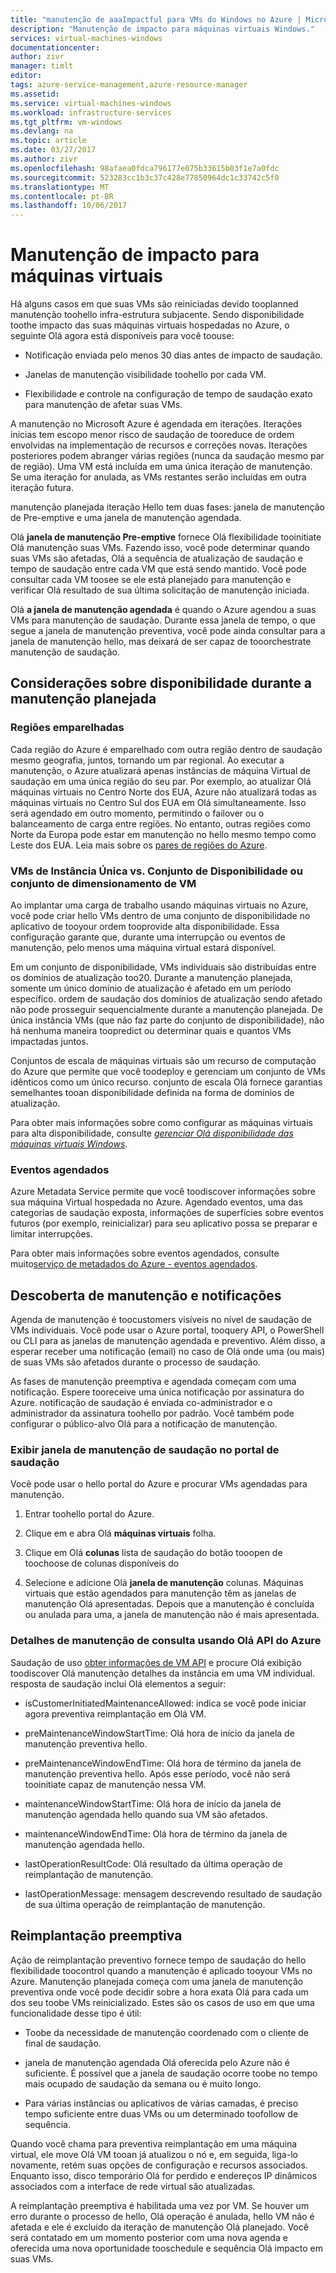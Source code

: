 ```yaml
---
title: "manutenção de aaaImpactful para VMs do Windows no Azure | Microsoft Docs"
description: "Manutenção de impacto para máquinas virtuais Windows."
services: virtual-machines-windows
documentationcenter: 
author: zivr
manager: timlt
editor: 
tags: azure-service-management,azure-resource-manager
ms.assetid: 
ms.service: virtual-machines-windows
ms.workload: infrastructure-services
ms.tgt_pltfrm: vm-windows
ms.devlang: na
ms.topic: article
ms.date: 03/27/2017
ms.author: zivr
ms.openlocfilehash: 98afaea0fdca796177e075b33615b03f1e7a0fdc
ms.sourcegitcommit: 523283cc1b3c37c428e77850964dc1c33742c5f0
ms.translationtype: MT
ms.contentlocale: pt-BR
ms.lasthandoff: 10/06/2017
---
```

# <a name="impactful-maintenance-for-virtual-machines"></a>Manutenção de impacto para máquinas virtuais

Há alguns casos em que suas VMs são reiniciadas devido tooplanned manutenção toohello infra-estrutura subjacente. Sendo disponibilidade toothe impacto das suas máquinas virtuais hospedadas no Azure, o seguinte Olá agora está disponíveis para você toouse:

-   Notificação enviada pelo menos 30 dias antes de impacto de saudação.

-   Janelas de manutenção visibilidade toohello por cada VM.

-   Flexibilidade e controle na configuração de tempo de saudação exato para manutenção de afetar suas VMs.

A manutenção no Microsoft Azure é agendada em iterações. Iterações inicias tem escopo menor risco de saudação de tooreduce de ordem envolvidas na implementação de recursos e correções novas. Iterações posteriores podem abranger várias regiões (nunca da saudação mesmo par de região). Uma VM está incluída em uma única iteração de manutenção. Se uma iteração for anulada, as VMs restantes serão incluídas em outra iteração futura.

manutenção planejada iteração Hello tem duas fases: janela de manutenção de Pre-emptive e uma janela de manutenção agendada.

Olá **janela de manutenção Pre-emptive** fornece Olá flexibilidade tooinitiate Olá manutenção suas VMs. Fazendo isso, você pode determinar quando suas VMs são afetadas, Olá a sequência de atualização de saudação e tempo de saudação entre cada VM que está sendo mantido. Você pode consultar cada VM toosee se ele está planejado para manutenção e verificar Olá resultado de sua última solicitação de manutenção iniciada.

Olá **a janela de manutenção agendada** é quando o Azure agendou a suas VMs para manutenção de saudação. Durante essa janela de tempo, o que segue a janela de manutenção preventiva, você pode ainda consultar para a janela de manutenção hello, mas deixará de ser capaz de tooorchestrate manutenção de saudação.

## <a name="availability-considerations-during-planned-maintenance"></a>Considerações sobre disponibilidade durante a manutenção planejada 

### <a name="paired-regions"></a>Regiões emparelhadas

Cada região do Azure é emparelhado com outra região dentro de saudação mesmo geografia, juntos, tornando um par regional. Ao executar a manutenção, o Azure atualizará apenas instâncias de máquina Virtual de saudação em uma única região do seu par. Por exemplo, ao atualizar Olá máquinas virtuais no Centro Norte dos EUA, Azure não atualizará todas as máquinas virtuais no Centro Sul dos EUA em Olá simultaneamente. Isso será agendado em outro momento, permitindo o failover ou o balanceamento de carga entre regiões. No entanto, outras regiões como Norte da Europa pode estar em manutenção no hello mesmo tempo como Leste dos EUA.
Leia mais sobre os [pares de regiões do Azure](https://docs.microsoft.com/azure/best-practices-availability-paired-regions).

### <a name="single-instance-vms-vs-availability-set-or-vm-scale-set"></a>VMs de Instância Única vs. Conjunto de Disponibilidade ou conjunto de dimensionamento de VM

Ao implantar uma carga de trabalho usando máquinas virtuais no Azure, você pode criar hello VMs dentro de uma conjunto de disponibilidade no aplicativo de tooyour ordem tooprovide alta disponibilidade. Essa configuração garante que, durante uma interrupção ou eventos de manutenção, pelo menos uma máquina virtual estará disponível.

Em um conjunto de disponibilidade, VMs individuais são distribuídas entre os domínios de atualização too20. Durante a manutenção planejada, somente um único domínio de atualização é afetado em um período específico. ordem de saudação dos domínios de atualização sendo afetado não pode prosseguir sequencialmente durante a manutenção planejada. De única instância VMs (que não faz parte do conjunto de disponibilidade), não há nenhuma maneira toopredict ou determinar quais e quantos VMs impactadas juntos.

Conjuntos de escala de máquinas virtuais são um recurso de computação do Azure que permite que você toodeploy e gerenciam um conjunto de VMs idênticos como um único recurso.
conjunto de escala Olá fornece garantias semelhantes tooan disponibilidade definida na forma de domínios de atualização. 

Para obter mais informações sobre como configurar as máquinas virtuais para alta disponibilidade, consulte [ *gerenciar Olá disponibilidade das máquinas virtuais Windows*](../linux/manage-availability.md?toc=%2fazure%2fvirtual-machines%2flinux%2ftoc.json).

### <a name="scheduled-events"></a>Eventos agendados

Azure Metadata Service permite que você toodiscover informações sobre sua máquina Virtual hospedada no Azure. Agendado eventos, uma das categorias de saudação exposta, informações de superfícies sobre eventos futuros (por exemplo, reinicializar) para seu aplicativo possa se preparar e limitar interrupções.

Para obter mais informações sobre eventos agendados, consulte muito[serviço de metadados do Azure - eventos agendados](../virtual-machines-scheduled-events.md).

## <a name="maintenance-discovery-and-notifications"></a>Descoberta de manutenção e notificações

Agenda de manutenção é toocustomers visíveis no nível de saudação de VMs individuais. Você pode usar o Azure portal, tooquery API, o PowerShell ou CLI para as janelas de manutenção agendada e preventivo. Além disso, a esperar receber uma notificação (email) no caso de Olá onde uma (ou mais) de suas VMs são afetados durante o processo de saudação.

As fases de manutenção preemptiva e agendada começam com uma notificação. Espere tooreceive uma única notificação por assinatura do Azure. notificação de saudação é enviada co-administrador e o administrador da assinatura toohello por padrão. Você também pode configurar o público-alvo Olá para a notificação de manutenção.

### <a name="view-hello-maintenance-window-in-hello-portal"></a>Exibir janela de manutenção de saudação no portal de saudação 

Você pode usar o hello portal do Azure e procurar VMs agendadas para manutenção.

1.  Entrar toohello portal do Azure.

2.  Clique em e abra Olá **máquinas virtuais** folha.

3.  Clique em Olá **colunas** lista de saudação do botão tooopen de toochoose de colunas disponíveis do

4.  Selecione e adicione Olá **janela de manutenção** colunas. Máquinas virtuais que estão agendados para manutenção têm as janelas de manutenção Olá apresentadas. Depois que a manutenção é concluída ou anulada para uma, a janela de manutenção não é mais apresentada.

### <a name="query-maintenance-details-using-hello-azure-api"></a>Detalhes de manutenção de consulta usando Olá API do Azure

Saudação de uso [obter informações de VM API](https://docs.microsoft.com/rest/api/compute/virtualmachines/virtualmachines-get) e procure Olá exibição toodiscover Olá manutenção detalhes da instância em uma VM individual. resposta de saudação inclui Olá elementos a seguir:

  - isCustomerInitiatedMaintenanceAllowed: indica se você pode iniciar agora preventiva reimplantação em Olá VM.

  - preMaintenanceWindowStartTime: Olá hora de início da janela de manutenção preventiva hello.

  - preMaintenanceWindowEndTime: Olá hora de término da janela de manutenção preventiva hello. Após esse período, você não será tooinitiate capaz de manutenção nessa VM.
    
  - maintenanceWindowStartTime: Olá hora de início da janela de manutenção agendada hello quando sua VM são afetados.

  - maintenanceWindowEndTime: Olá hora de término da janela de manutenção agendada hello.
  
  - lastOperationResultCode: Olá resultado da última operação de reimplantação de manutenção.
 
  - lastOperationMessage: mensagem descrevendo resultado de saudação de sua última operação de reimplantação de manutenção.

## <a name="pre-emptive-redeploy"></a>Reimplantação preemptiva

Ação de reimplantação preventivo fornece tempo de saudação do hello flexibilidade toocontrol quando a manutenção é aplicado tooyour VMs no Azure. Manutenção planejada começa com uma janela de manutenção preventiva onde você pode decidir sobre a hora exata Olá para cada um dos seu toobe VMs reinicializado. Estes são os casos de uso em que uma funcionalidade desse tipo é útil:

-   Toobe da necessidade de manutenção coordenado com o cliente de final de saudação.

-   janela de manutenção agendada Olá oferecida pelo Azure não é suficiente.
    É possível que a janela de saudação ocorre toobe no tempo mais ocupado de saudação da semana ou é muito longo.

-   Para várias instâncias ou aplicativos de várias camadas, é preciso tempo suficiente entre duas VMs ou um determinado toofollow de sequência.

Quando você chama para preventiva reimplantação em uma máquina virtual, ele move Olá VM tooan já atualizou o nó e, em seguida, liga-lo novamente, retém suas opções de configuração e recursos associados. Enquanto isso, disco temporário Olá for perdido e endereços IP dinâmicos associados com a interface de rede virtual são atualizadas.

A reimplantação preemptiva é habilitada uma vez por VM. Se houver um erro durante o processo de hello, Olá operação é anulada, hello VM não é afetada e ele é excluído da iteração de manutenção Olá planejado. Você será contatado em um momento posterior com uma nova agenda e oferecida uma nova oportunidade tooschedule e sequência Olá impacto em suas VMs.